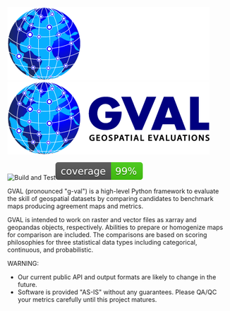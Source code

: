 ![alt text](../images/gval_dark_mode.png#gh-dark-mode-only)
![alt text](../images/gval_light_mode.png#gh-light-mode-only)

![Build and Test](https://github.com/NOAA-OWP/gval/actions/workflows/python-app.yml/badge.svg)![Coverage](https://github.com/NOAA-OWP/gval/raw/main/docs/images/coverage.svg)

GVAL (pronounced "g-val") is a high-level Python framework to evaluate the skill of geospatial datasets by comparing candidates to benchmark maps producing agreement maps and metrics.

GVAL is intended to work on raster and vector files as xarray and geopandas objects, respectively. Abilities to prepare or homogenize maps for comparison are included. The comparisons are based on scoring philosophies for three statistical data types including categorical, continuous, and probabilistic.

WARNING:
- Our current public API and output formats are likely to change in the future.
- Software is provided "AS-IS" without any guarantees. Please QA/QC your metrics carefully until this project matures.
